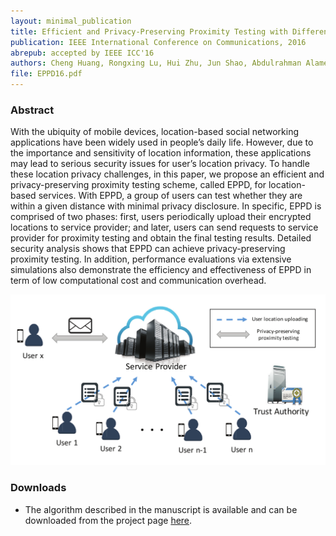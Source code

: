 ```yaml
--- 
layout: minimal_publication
title: Efficient and Privacy-Preserving Proximity Testing with Differential Privacy Techniques (EPPD)
publication: IEEE International Conference on Communications, 2016
abrepub: accepted by IEEE ICC'16
authors: Cheng Huang, Rongxing Lu, Hui Zhu, Jun Shao, Abdulrahman Alamer, and Xiaodong Lin
file: EPPD16.pdf
---
```


### Abstract
With the ubiquity of mobile devices, location-based social networking applications have been widely used in people’s daily life. However, due to the importance and sensitivity of location information, these applications may lead to serious security issues for user’s location privacy. To handle these location privacy challenges, in this paper, we propose an efficient and privacy-preserving proximity testing scheme, called EPPD, for location-based services. With EPPD, a group of users can test whether they are within a given distance with minimal privacy disclosure. In specific, EPPD is comprised of two phases: first, users periodically upload their encrypted locations to service provider; and later, users can send requests to service provider for proximity testing and obtain the final testing results. Detailed security analysis shows that EPPD can achieve privacy-preserving proximity testing. In addition, performance evaluations via extensive simulations also demonstrate the efficiency and effectiveness of EPPD in term of low computational cost and communication overhead.


<div class="modelimg" align="center">  <img src="/static/images/eppd.pdf"/> </div>

### Downloads
- The algorithm described in the manuscript is available and can be downloaded from the project page [here](http://www3.ntu.edu.sg/home/rxlu/project/index.htm#icc-proxi).


